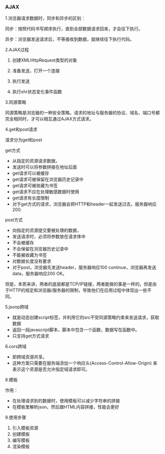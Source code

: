 ### AJAX 

1.浏览器请求数据时，同步和异步的区别：

同步：按照代码书写顺序执行，直到全部数据请求回来，才会往下执行。

异步：浏览器发送请求后，不等接收到数据，就继续往下执行代码。

2.AJAX过程

1. 创建XMLHttpRequest类型的对象

2. 准备发送，打开一个连接

3. 执行发送
4. 执行xhr状态变化事件函数

3.同源策略

同源策略是浏览器的一种安全策略。请求的地址与服务器的协议、域名、端口号都完全相同时，才可以相互通过AJAX方式请求。

4.get和post请求

请求分为get和post

get方式

* 从指定的资源请求数据，
* 发送时可以将参数拼接在地址后面
* get请求可以被缓存
* get请求可被保留在浏览器历史记录中
* get请求可被收藏为书签
* get请求不应在处理敏感数据时使用
* get请求有长度限制
* 对于get方式的请求，浏览器会把HTTP和header一起发送过去，服务器响应200.

post方式

* 向指定的资源提交要被处理的数据，
* 发送请求时，必须将参数放在请求体中
* 不会被缓存
* 不会保留在浏览器历史记录中
* 不能被收藏为书签
* 对数据长度没有要求
* 对于post，浏览器先发送header，服务器响应100 continue，浏览器再发送data，服务器响应200 OK。

但是，本质来讲，两者的底层都是TCP/IP链接，两者能做的事是一样的。但是由于HTTP的规定和浏览器/服务器的限制，导致他们在应用过程中体现出一些不同。

5.jsonp跨域

* 就是动态创建script标签，并利用它的src不受同源策略约束来发送请求，获取数据
* 返回一段javascript脚本，脚本中包含一个函数，数据写在函数中。
* 只支持get方式请求

6.cors跨域

* 即跨域资源共享。
* 这种方案只需要在服务端添加一个响应头(Access-Control-Allow-Origin) 来表示这个资源是否允许指定域请求即可。

8.模板

作用：

* 在处理请求到的数据时，使用模板可以减少字符串的拼接
* 在模板里解析json，然后跟HTML内容拼接，性能会更好

9.使用步骤

1. 引入模板资源
2. 创建模板
3. 编写模板
4. 渲染模板